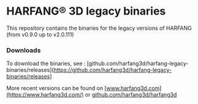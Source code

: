 # HARFANG® 3D legacy binaries

This repository contains the binaries for the legacy versions of HARFANG (from v0.9.0 up to v2.0.111)

### Downloads

To download the binaries, see : [github.com/harfang3d/harfang-legacy-binaries/releases](https://github.com/harfang3d/harfang-legacy-binaries/releases]

More recent versions can be found on [www.harfang3d.com](https://www.harfang3d.com/) or [github.com/harfang3d/harfang3d](https://github.com/harfang3d/harfang3d)
